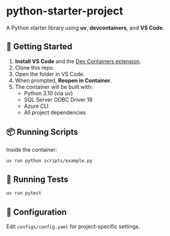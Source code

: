 # python-starter-project

A Python starter library using **uv**, **devcontainers**, and **VS Code**.

## 🚀 Getting Started

1. **Install VS Code** and the [Dev Containers extension](https://marketplace.visualstudio.com/items?itemName=ms-vscode-remote.remote-containers).
2. Clone this repo.
3. Open the folder in VS Code.
4. When prompted, **Reopen in Container**.
5. The container will be built with:
   - Python 3.10 (via uv)
   - SQL Server ODBC Driver 18
   - Azure CLI
   - All project dependencies

## 📦 Running Scripts
Inside the container:
```bash
uv run python scripts/example.py
```

## 🧪 Running Tests
```bash
uv run pytest
```

## 📂 Configuration
Edit `configs/config.yaml` for project-specific settings.
